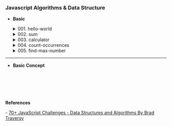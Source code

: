 ### Javascript Algorithms & Data Structure

- <b>Basic</b>
  <details>
      <summary>001. hello-world</summary>
        <p> &nbsp;&nbsp; Q: Write a function called `helloWorld` that returns a string of 'Hello World!'.</p>
        <br>
  </details>
  
  <details>
      <summary>002. sum</summary>
        <p> &nbsp;&nbsp; Q: Write a function called getSum that takes in two numbers and returns the sum of those two numbers.</p>
        <br>
  </details>

  <details>
      <summary>003. calculator</summary>
        <p> &nbsp;&nbsp; Q: Write a function called calculator that takes in 2 numbers and an operator and returns the result of the calculation.</p>
        <br>
  </details>

  <details>
      <summary>004. count-occurrences</summary>
        <p> &nbsp;&nbsp; Q: Write a function called countOccurrences() that takes in a string and a character and returns the number of occurrences of that character in the string.</p>
        <br>
  </details>

  <details>
      <summary>005. find-max-number</summary>
        <p> &nbsp;&nbsp; Q: Write a function called findMaxNumber that takes in an array of numbers and returns the largest number in the array.</p>
        <br>
  </details>

----

- <b>Basic Concept</b>
        <br>
        <br>
        <br>
        <br>
        <br>
        <br>

<p><b>References</b></p>
- <a href="https://learning.oreilly.com/course/70-javascript-challenges/9781835468814/">70+ JavaScript Challenges - Data Structures and Algorithms By Brad Traversy</a>
